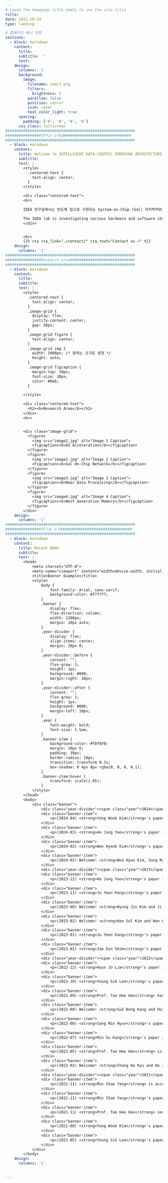 ```yaml
---
# Leave the homepage title empty to use the site title
title:
date: 2022-10-24
type: landing

# 홈페이지 배너 부분
sections:
  - block: markdown
    content:
      title:
      subtitle: ''
      text:
    design:
      columns: '1'
      background:
        image: 
          filename: semi3.png
          filters:
            brightness: 1
          parallax: false
          position: center
          size: cover
          text_color_light: true
      spacing:
        padding: ['0', '0', '0', '0']
      css_class: fullscreen
##########################################################
################연구실 소개글##############################
##########################################################
  - block: markdown
    content:
      title: Welcome to INTELLIGENT DATA-CENTRIC EMERGING ARCHITECTURE LAB(IDEA.L) at SKKU.
      subtitle: 
      text: |
        <style>
          .centered-text {
            text-align: center;
          }
        </style>

        <div class="centered-text">
        <br>

        IDEA 연구실에서는 반도체 칩으로 구현되는 System-on-Chip (SoC) 아키텍처와 설계 기술에 관련된 하드웨어와 <br>소프트웨어에서의 다양한 문제들을 연구하고 있습니다. 최근 우리는 빅 데이터와 인공지능 어플리케이션에서 기인하는 <br>메모리 및 스토리지 데이터 병목현상을 해결하기 위한 지능형 데이터 중심 컴퓨팅 아키텍처, optical link를 포함하는 <br>차세대 온칩 인터커넥트 등의 분야에서 시스템 레벨 연구에 초점을 맞추고 있습니다.<br><br>

        The IDEA lab is investigating various hardware and software challenges related to System-on-Chip (SoC) <br>architecture and design technology implemented as semiconductor chips. We have recently focused on <br>system-level research in intelligent data-driven computing architectures to address memory and storage <br>data bottlenecks caused by big data and artificial intelligence applications, as well as next-generation <br>on-chip interconnects including optical links.
        </div>


        <br>
        {{% cta cta_link="./contact/" cta_text="Contact us →" %}}
    design:
      columns: '1'
##########################################################
################Research area#############################
##########################################################
  - block: markdown
    content:
      title: 
      subtitle: 
      text: |
        <style>
          .centered-text {
            text-align: center;
          }
          .image-grid {
            display: flex;
            justify-content: center;
            gap: 50px;
          }
          .image-grid figure {
            text-align: center;
          }
          .image-grid img {
            width: 1000px; /* 원하는 크기로 설정 */
            height: auto;
          }
          .image-grid figcaption {
            margin-top: 10px;
            font-size: 30px;
            color: #666;
          }

        </style>

        <div class="centered-text">
          <h2><b>Research Area</b></h2>
        </div>
        <br>


        <div class="image-grid">
          <figure>
            <img src="image1.jpg" alt="Image 1 Caption">
            <figcaption><b>AI Acceleration</b></figcaption>
          </figure>
          <figure>
            <img src="image2.jpg" alt="Image 2 Caption">
            <figcaption><b>SoC On-Chip Network</b></figcaption>
          </figure>
          <figure>
            <img src="image3.jpg" alt="Image 3 Caption">
            <figcaption><b>Near Data Processing</b></figcaption>
          </figure>
          <figure>
            <img src="image4.jpg" alt="Image 4 Caption">
            <figcaption><b>Next Generation Memory</b></figcaption>
          </figure>
        </div>
    design:
      columns: '1'
##########################################################
################연구실 소식################################
##########################################################
  - block: markdown
    content: 
      title: Recent NEWS
      subtitle: 
      text: |
        <head>
            <meta charset="UTF-8">
            <meta name="viewport" content="width=device-width, initial-scale=1.0">
            <title>Banner Example</title>
            <style>
                body {
                    font-family: Arial, sans-serif;
                    background-color: #f7f7f7;
                }
                .banner {
                    display: flex;
                    flex-direction: column;
                    width: 1200px;
                    margin: 10px auto;
                }
                .year-divider {
                    display: flex;
                    align-items: center;
                    margin: 20px 0;
                }
                .year-divider::before {
                    content: "";
                    flex-grow: 1;
                    height: 1px;
                    background: #000;
                    margin-right: 10px;
                }
                .year-divider::after {
                    content: "";
                    flex-grow: 1;
                    height: 1px;
                    background: #000;
                    margin-left: 10px;
                }
                .year {
                    font-weight: bold;
                    font-size: 1.5em;
                }
                .banner-item {
                    background-color: #f0f0f0;
                    margin: 10px 0;
                    padding: 30px;
                    border-radius: 10px;
                    transition: transform 0.3s;
                    box-shadow: 0 4px 8px rgba(0, 0, 0, 0.1);
                }
                .banner-item:hover {
                    transform: scale(1.05);
                }
            </style>
        </head>
        <body>
            <div class="banner">
                <div class="year-divider"><span class="year">2024</span></div>
                <div class="banner-item">
                    <p>(2024-04) <strong>Yong Wook Kim</strong>'s paper is accepted by the IEEE Access.</p>
                </div>
                <div class="banner-item">
                    <p>(2024-03) <strong>Ho Jung Yoo</strong>'s paper is selected as the featured article in IEEE Access.</p>
                </div>
                <div class="banner-item">
                    <p>(2024-02) <strong>Won Hyeok Kim</strong>'s paper is accepted by the ICAIIC.</p>
                </div>
                <div class="banner-item">
                    <p>(2024-02) Welcome! <strong>Woo Hyun Kim, Sung Ryong Yoo, and Min Jun Kim</strong> have joined our group as graduate students.</p>
                </div>
                <div class="year-divider"><span class="year">2023</span></div>
                <div class="banner-item">
                    <p>(2023-12) <strong>Ho Jung Yoo</strong>'s paper is accepted by the IEEE Access.</p>
                </div>
                <div class="banner-item">
                    <p>(2023-11) <strong>Ju Yeon Kang</strong>'s paper is accepted by the IEEE Access.</p>
                </div>
                <div class="banner-item">
                    <p>(2023-08) Welcome! <strong>Hyung Jin Kim and Ji Hun Choi</strong> have joined our group as graduate students.</p>
                </div>
                <div class="banner-item">
                    <p>(2023-02) Welcome! <strong>Han Sol Kim and Won Hyeok Kim</strong> have joined our group as graduate students.</p>
                </div>
                <div class="banner-item">
                    <p>(2023-01) <strong>Ju Yeon Kang</strong>'s paper is accepted by the IEEE Access.</p>
                </div>
                <div class="banner-item">
                    <p>(2023-01) <strong>Jae Eun Shim</strong>'s paper is accepted by the IEEE Access.</p>
                </div>
                <div class="year-divider"><span class="year">2022</span></div>
                <div class="banner-item">
                    <p>(2022-12) <strong>Hyun Jo Lim</strong>'s paper is accepted by the MDPI Electronics.</p>
                </div>
                <div class="banner-item">
                    <p>(2022-10) <strong>Young Sik Lee</strong>'s paper is accepted by the IEEE Transactions on Parallel and Distributed Systems (TPDS).</p>
                </div>
                <div class="banner-item">
                    <p>(2022-09) <strong>Prof. Tae Hee Han</strong> has been elevated to the senior member of the IEEE.</p>
                </div>
                <div class="banner-item">
                    <p>(2022-08) Welcome! <strong>Suk Bong Kang and Hui Ze Hong</strong> have joined our group as graduate students.</p>
                </div>
                <div class="banner-item">
                    <p>(2022-08) <strong>Sang Min Hyun</strong>'s paper is accepted by the MDPI Electronics.</p>
                </div>
                <div class="banner-item">
                    <p>(2022-07) <strong>Min Gu Kang</strong>'s paper is accepted by the IEEE Access.</p>
                </div>
                <div class="banner-item">
                    <p>(2022-05) <strong>Prof. Tae Hee Han</strong> is awarded the SKKU Teaching Award.</p>
                </div>
                <div class="banner-item">
                    <p>(2022-02) Welcome! <strong>Chang Ho Ryu and Ho Jung Yoo</strong> have joined our group as graduate students.</p>
                </div>
                <div class="year-divider"><span class="year">2021</span></div>
                <div class="banner-item">
                    <p>(2021-12) <strong>Min Chae Yang</strong> is accepted by the Samsung Electronics Memory business.</p>
                </div>
                <div class="banner-item">
                    <p>(2021-12) <strong>Min Chae Yang</strong>'s paper is accepted by the IEEE Access.</p>
                </div>
                <div class="banner-item">
                    <p>(2021-11) <strong>Prof. Tae Hee Han</strong> serves as the Program Manager in Computer System & Processing, National Research Foundation of Korea.</p>
                </div>
                <div class="banner-item">
                    <p>(2021-08) <strong>Yong Wook Kim</strong>'s paper is accepted by the IEEE Access.</p>
                </div>
                <div class="banner-item">
                    <p>(2021-05) <strong>Young Sik Lee</strong>'s paper is accepted by the IEEE Access.</p>
                </div>
            </div>
        </body>
    design:
      columns: '1'
      
  
---
```

